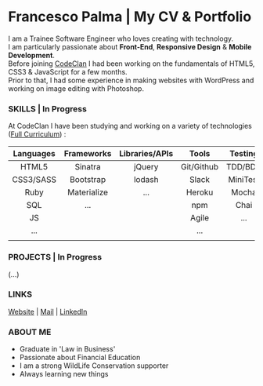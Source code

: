 # Francesco Palma | My CV & Portfolio 
  
I am a Trainee Software Engineer who loves creating with technology.  
I am particularly passionate about **Front-End**, **Responsive Design** & **Mobile Development**.  
Before joining [CodeClan](http://codeclan.com) I had been working on the fundamentals of HTML5, CSS3 & JavaScript for a few months.  
Prior to that, I had some experience in making websites with WordPress and working on image editing with Photoshop.

### SKILLS | In Progress

At CodeClan I have been studying and working on a variety of technologies ([Full Curriculum](https://github.com/FrancescoPalma/CodeClan---CX3)) :

| Languages | Frameworks  | Libraries/APIs | Tools     | Testing | Databases | Design        | Mobile |
|:---------:|:-----------:|:--------------:|:---------:|:-------:|:---------:|:-------------:|:------:|
|HTML5      |Sinatra      | jQuery         |Git/Github |TDD/BDD  |PostGreSQL |Photoshop      |...     |
|CSS3/SASS  |Bootstrap    | lodash         |Slack      |MiniTest |    ...    |Fundamentals   |        |
|Ruby       |Materialize  | ...            |Heroku     |Mocha    |           |UX             |        |
|SQL        |...          |                |npm        |Chai     |           |UI             |        |
|JS         |             |                |Agile      |...      |           |Responsiveness |        |
|...        |             |                |...        |         |           |               |        |
|           |             |                |           |         |           |               |        |

### PROJECTS | In Progress
  
(...)  
<!-- - [Example](URL) -->  
  
### LINKS

[Website](http://intermundi.it) | [Mail](mailto:fpfrancescopalma7@gmail.com) | [LinkedIn](https://it.linkedin.com/in/palmafrancesco)

### ABOUT ME
* Graduate in 'Law in Business'
* Passionate about Financial Education
* I am a strong WildLife Conservation supporter
* Always learning new things
